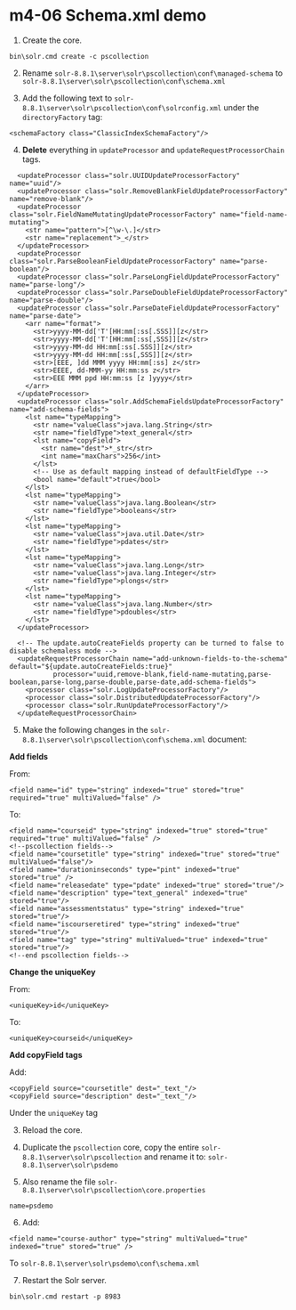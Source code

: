 # m4-06 Schema.xml demo

1. Create the core.

```
bin\solr.cmd create -c pscollection
```

2. Rename `solr-8.8.1\server\solr\pscollection\conf\managed-schema` to `solr-8.8.1\server\solr\pscollection\conf\schema.xml`

3. Add the following text to `solr-8.8.1\server\solr\pscollection\conf\solrconfig.xml` under the `directoryFactory` tag:

```
<schemaFactory class="ClassicIndexSchemaFactory"/>
```

4. **Delete** everything in `updateProcessor` and `updateRequestProcessorChain` tags.

```
  <updateProcessor class="solr.UUIDUpdateProcessorFactory" name="uuid"/>
  <updateProcessor class="solr.RemoveBlankFieldUpdateProcessorFactory" name="remove-blank"/>
  <updateProcessor class="solr.FieldNameMutatingUpdateProcessorFactory" name="field-name-mutating">
    <str name="pattern">[^\w-\.]</str>
    <str name="replacement">_</str>
  </updateProcessor>
  <updateProcessor class="solr.ParseBooleanFieldUpdateProcessorFactory" name="parse-boolean"/>
  <updateProcessor class="solr.ParseLongFieldUpdateProcessorFactory" name="parse-long"/>
  <updateProcessor class="solr.ParseDoubleFieldUpdateProcessorFactory" name="parse-double"/>
  <updateProcessor class="solr.ParseDateFieldUpdateProcessorFactory" name="parse-date">
    <arr name="format">
      <str>yyyy-MM-dd['T'[HH:mm[:ss[.SSS]][z</str>
      <str>yyyy-MM-dd['T'[HH:mm[:ss[,SSS]][z</str>
      <str>yyyy-MM-dd HH:mm[:ss[.SSS]][z</str>
      <str>yyyy-MM-dd HH:mm[:ss[,SSS]][z</str>
      <str>[EEE, ]dd MMM yyyy HH:mm[:ss] z</str>
      <str>EEEE, dd-MMM-yy HH:mm:ss z</str>
      <str>EEE MMM ppd HH:mm:ss [z ]yyyy</str>
    </arr>
  </updateProcessor>
  <updateProcessor class="solr.AddSchemaFieldsUpdateProcessorFactory" name="add-schema-fields">
    <lst name="typeMapping">
      <str name="valueClass">java.lang.String</str>
      <str name="fieldType">text_general</str>
      <lst name="copyField">
        <str name="dest">*_str</str>
        <int name="maxChars">256</int>
      </lst>
      <!-- Use as default mapping instead of defaultFieldType -->
      <bool name="default">true</bool>
    </lst>
    <lst name="typeMapping">
      <str name="valueClass">java.lang.Boolean</str>
      <str name="fieldType">booleans</str>
    </lst>
    <lst name="typeMapping">
      <str name="valueClass">java.util.Date</str>
      <str name="fieldType">pdates</str>
    </lst>
    <lst name="typeMapping">
      <str name="valueClass">java.lang.Long</str>
      <str name="valueClass">java.lang.Integer</str>
      <str name="fieldType">plongs</str>
    </lst>
    <lst name="typeMapping">
      <str name="valueClass">java.lang.Number</str>
      <str name="fieldType">pdoubles</str>
    </lst>
  </updateProcessor>

  <!-- The update.autoCreateFields property can be turned to false to disable schemaless mode -->
  <updateRequestProcessorChain name="add-unknown-fields-to-the-schema" default="${update.autoCreateFields:true}"
           processor="uuid,remove-blank,field-name-mutating,parse-boolean,parse-long,parse-double,parse-date,add-schema-fields">
    <processor class="solr.LogUpdateProcessorFactory"/>
    <processor class="solr.DistributedUpdateProcessorFactory"/>
    <processor class="solr.RunUpdateProcessorFactory"/>
  </updateRequestProcessorChain>
```

5. Make the following changes in the  `solr-8.8.1\server\solr\pscollection\conf\schema.xml` document:

**Add fields**

From:

```
<field name="id" type="string" indexed="true" stored="true" required="true" multiValued="false" />
```

To:

```
<field name="courseid" type="string" indexed="true" stored="true" required="true" multiValued="false" />
<!--pscollection fields-->
<field name="coursetitle" type="string" indexed="true" stored="true" multiValued="false"/>   
<field name="durationinseconds" type="pint" indexed="true" stored="true" />  
<field name="releasedate" type="pdate" indexed="true" stored="true"/>
<field name="description" type="text_general" indexed="true" stored="true"/>
<field name="assessmentstatus" type="string" indexed="true" stored="true"/> 
<field name="iscourseretired" type="string" indexed="true" stored="true"/>  
<field name="tag" type="string" multiValued="true" indexed="true" stored="true"/>
<!--end pscollection fields-->
```

**Change the uniqueKey**

From:

```
<uniqueKey>id</uniqueKey>
```

To:

```
<uniqueKey>courseid</uniqueKey>
```

**Add copyField tags**

Add:

```
<copyField source="coursetitle" dest="_text_"/>
<copyField source="description" dest="_text_"/>
```

Under the `uniqueKey` tag

3. Reload the core.

4. Duplicate the `pscollection` core, copy the entire `solr-8.8.1\server\solr\pscollection` and rename it to: `solr-8.8.1\server\solr\psdemo`
5. Also rename the file `solr-8.8.1\server\solr\pscollection\core.properties`

```
name=psdemo
```

6. Add: 

```
<field name="course-author" type="string" multiValued="true" indexed="true" stored="true" /> 
```

To `solr-8.8.1\server\solr\psdemo\conf\schema.xml`

7. Restart the Solr server.

```
bin\solr.cmd restart -p 8983
```

